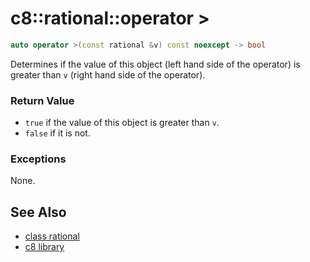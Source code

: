 # c8::rational::operator > #

```cpp
auto operator >(const rational &v) const noexcept -> bool
```

Determines if the value of this object (left hand side of the operator) is greater than `v` (right hand side of the operator).

### Return Value ###

* `true` if the value of this object is greater than `v`.
* `false` if it is not.

### Exceptions ###

None.

## See Also ##

* [class rational](c8_rational)
* [c8 library](c8)


